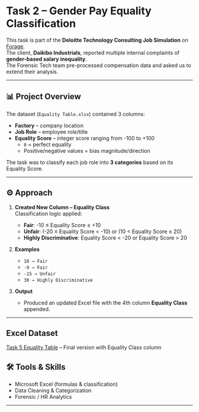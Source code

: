 # Task 2 – Gender Pay Equality Classification

This task is part of the **Deloitte Technology Consulting Job Simulation** on [Forage](https://www.theforage.com/).  
The client, **Daikibo Industrials**, reported multiple internal complaints of **gender-based salary inequality**.  
The Forensic Tech team pre-processed compensation data and asked us to extend their analysis.

---

## 📊 Project Overview
The dataset (`Equality Table.xlsx`) contained 3 columns:
- **Factory** – company location  
- **Job Role** – employee role/title  
- **Equality Score** – integer score ranging from -100 to +100  
  - `0` = perfect equality  
  - Positive/negative values = bias magnitude/direction  

The task was to classify each job role into **3 categories** based on its Equality Score.

---

## ⚙️ Approach

1. **Created New Column – Equality Class**  
   Classification logic applied:  

   - **Fair**: -10 ≤ Equality Score ≤ +10  
   - **Unfair**: (-20 ≤ Equality Score < -10) or (10 < Equality Score ≤ 20)  
   - **Highly Discriminative**: Equality Score < -20 or Equality Score > 20  

2. **Examples**  
   - `10 → Fair`  
   - `-9 → Fair`  
   - `-15 → Unfair`  
   - `30 → Highly Discriminative`  

3. **Output**  
   - Produced an updated Excel file with the 4th column **Equality Class** appended.  

---

## Excel Dataset
[Task 5 Equality Table](./Task-5-Equality-Table.xlsx)
– Final version with Equality Class column 

## 🛠️ Tools & Skills
- Microsoft Excel (formulas & classification)  
- Data Cleaning & Categorization  
- Forensic / HR Analytics  

---

